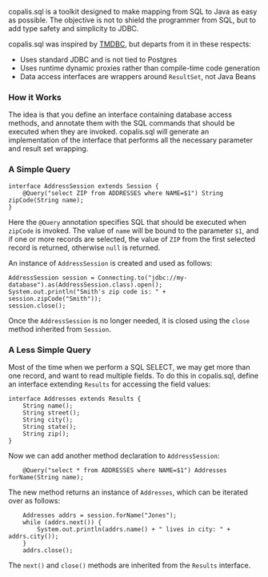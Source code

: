 copalis.sql is a toolkit designed to make mapping from SQL to Java as easy as possible.
The objective is not to shield the programmer from SQL,
but to add type safety and simplicity to JDBC.

copalis.sql was inspired by [TMDBC](https://tmdbc.dev.java.net/), but departs from it in these respects:

+ Uses standard JDBC and is not tied to Postgres
+ Uses runtime dynamic proxies rather than compile-time code generation
+ Data access interfaces are wrappers around `ResultSet`, not Java Beans

### How it Works

The idea is that you define an interface containing database access methods,
and annotate them with the SQL commands that should be executed when they are invoked.
copalis.sql will generate an implementation of the interface that performs all the necessary
parameter and result set wrapping.

### A Simple Query

    interface AddressSession extends Session {
        @Query("select ZIP from ADDRESSES where NAME=$1") String zipCode(String name);
    }

Here the `@Query` annotation specifies SQL that should be executed when `zipCode` is invoked.
The value of `name` will be bound to the parameter `$1`,
and if one or more records are selected,
the value of `ZIP` from the first selected record is returned,
otherwise `null` is returned.

An instance of `AddressSession` is created and used as follows:

    AddressSession session = Connecting.to("jdbc://my-database").as(AddressSession.class).open();
    System.out.println("Smith's zip code is: " + session.zipCode("Smith"));
    session.close();

Once the `AddressSession` is no longer needed, it is closed using the `close` method inherited from `Session`.

### A Less Simple Query

Most of the time when we perform a SQL SELECT,
we may get more than one record,
and want to read multiple fields.
To do this in copalis.sql,
define an interface extending `Results` for accessing the field values:

    interface Addresses extends Results {
        String name();
        String street();
        String city();
        String state();
        String zip();
    }

Now we can add another method declaration to `AddressSession`:

        @Query("select * from ADDRESSES where NAME=$1") Addresses forName(String name);

The new method returns an instance of `Addresses`,
which can be iterated over as follows:

        Addresses addrs = session.forName("Jones");
        while (addrs.next()) {
            System.out.println(addrs.name() + " lives in city: " + addrs.city());
        }
        addrs.close();

The `next()` and `close()` methods are inherited from the `Results` interface.
